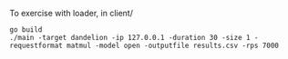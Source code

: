 To exercise with loader, in client/

```
go build
./main -target dandelion -ip 127.0.0.1 -duration 30 -size 1 -requestformat matmul -model open -outputfile results.csv -rps 7000
```
